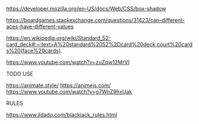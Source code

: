 https://developer.mozilla.org/en-US/docs/Web/CSS/box-shadow

https://boardgames.stackexchange.com/questions/31423/can-different-aces-have-different-values

https://en.wikipedia.org/wiki/Standard_52-card_deck#:~:text=A%20standard%2052%2Dcard%20deck,court%20cards%20(face%20cards).

https://www.youtube.com/watch?v=zuZqw12MrVI

TODO USE

https://animate.style/
https://animejs.com/
https://www.youtube.com/watch?v=g7WnZ9hxUak


RULES

https://www.ildado.com/blackjack_rules.html